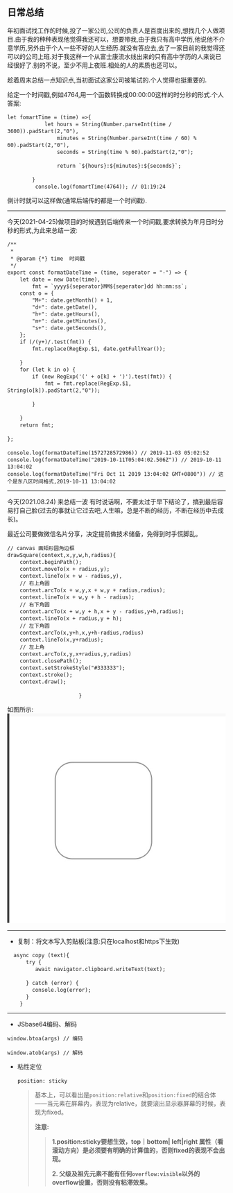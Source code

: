 ## 日常总结


年初面试找工作的时候,投了一家公司,公司的负责人是百度出来的,想找几个人做项目.由于我的种种表现他觉得我还可以，想要带我,由于我只有高中学历,他说他不介意学历,另外由于个人一些不好的人生经历.就没有答应去,去了一家目前的我觉得还可以的公司上班.对于我这样一个从富士康流水线出来的只有高中学历的人来说已经很好了.别的不说，至少不用上夜班.相处的人的素质也还可以。
<br/>


趁着周末总结一点知识点,当初面试这家公司被笔试的.个人觉得也挺重要的.
<br/>

给定一个时间戳,例如4764,用一个函数转换成00:00:00这样的时分秒的形式.个人答案:
```
let fomartTime = (time) =>{
            let hours = String(Number.parseInt(time / 3600)).padStart(2,"0"),
                minutes = String(Number.parseInt(time / 60) % 60).padStart(2,"0"),
                seconds = String(time % 60).padStart(2,"0");

                return `${hours}:${minutes}:${seconds}`;

        }
         console.log(fomartTime(4764)); // 01:19:24
```
 倒计时就可以这样做(通常后端传的都是一个时间戳).

***
今天(2021-04-25)做项目的时候遇到后端传来一个时间戳,要求转换为年月日时分秒的形式,为此来总结一波:
```
/**
 * 
 * @param {*} time  时间戳
 */
export const formatDateTime = (time, seperator = "-") => {
    let date = new Date(time),
        fmt = `yyyy${seperator}MM${seperator}dd hh:mm:ss`;
    const o = {
        "M+": date.getMonth() + 1,
        "d+": date.getDate(),
        "h+": date.getHours(),
        "m+": date.getMinutes(),
        "s+": date.getSeconds(),
    };
    if (/(y+)/.test(fmt)) {
        fmt.replace(RegExp.$1, date.getFullYear());

    }
    for (let k in o) {
        if (new RegExp('(' + o[k] + ')').test(fmt)) {
            fmt = fmt.replace(RegExp.$1, String(o[k]).padStart(2,"0"));

        }

    }
    return fmt;

};

console.log(formatDateTime(1572728572986)) // 2019-11-03 05:02:52
console.log(formatDateTime("2019-10-11T05:04:02.506Z")) // 2019-10-11 13:04:02
console.log(formatDateTime("Fri Oct 11 2019 13:04:02 GMT+0800")) // 这个是东八区时间格式,2019-10-11 13:04:02

```
***
今天(2021.08.24) 来总结一波
有时说话啊，不要太过于早下结论了，搞到最后容易打自己脸(过去的事就让它过去吧,人生嘛，总是不断的经历，不断在经历中去成长)。

最近公司要做微信名片分享，决定提前做技术储备，免得到时手慌脚乱。
```
// canvas 画矩形圆角边框
drawSquare(context,x,y,w,h,radius){
	context.beginPath();
	context.moveTo(x + radius,y);
	context.lineTo(x + w - radius,y),
	// 右上角圆
	context.arcTo(x + w,y,x + w,y + radius,radius);
	context.lineTo(x + w,y + h - radius);
	// 右下角圆
	context.arcTo(x + w,y + h,x + y - radius,y+h,radius);
	context.lineTo(x + radius,y + h);
	// 左下角圆
	context.arcTo(x,y+h,x,y+h-radius,radius)
	context.lineTo(x,y+radius);
	// 左上角
	context.arcTo(x,y,x+radius,y,radius)
	context.closePath();
	context.setStrokeStyle("#333333");
	context.stroke();
	context.draw();
		          
                       }
```
如图所示:
![示意图](https://github.com/xiaolan92/notes/blob/master/images/WechatIMG30.jpeg)

***
 * 复制：将文本写入剪贴板(注意:只在localhost和https下生效)
```
  async copy (text){
      try {
         await navigator.clipboard.writeText(text);
        
      } catch (error) {
        console.log(error);
      }
    }
```
***
* JSbase64编码、解码
```
window.btoa(args) // 编码

window.atob(args) // 解码

```

* 粘性定位

  ` position: sticky  `

  > ​     基本上，可以看出是`position:relative`和`position:fixed`的结合体——当元素在屏幕内，表现为relative，就要滚出显示器屏幕的时候，表现为fixed。
  >
  > **注意:**
  >
  > > **1.position:sticky要想生效，top｜bottom| left|right 属性（看滚动方向）是必须要有明确的计算值的，否则fixed的表现不会出现。**
  > >
  > > **2. 父级及祖先元素不能有任何`overflow:visible`以外的overflow设置，否则没有粘滞效果。**
